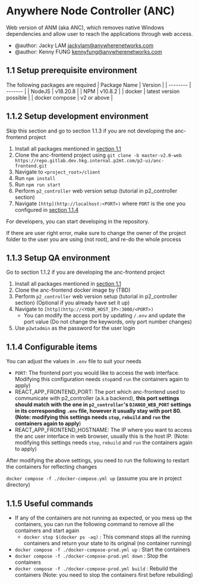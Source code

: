 # Anywhere Node Controller (ANC)
Web version of ANM (aka ANC), which removes native Windows dependencies and allow user to reach the applications through web access.

- @author: Jacky LAM <jackylam@anywherenetworks.com>
- @author: Kenny FUNG <kennyfung@anywherenetworks.com>


## 1.1 Setup prerequisite environment

The following packages are required
| Package Name    | Version |
| -------- | ------- |
| NodeJS  | v18.20.8   |
| NPM  | v10.8.2   |
| docker  | latest version possible  |
| docker compose  | v2 or above  |

   
## 1.1.2 Setup development environment

Skip this section and go to section 1.1.3 if you are not developing the anc-frontend project

1. Install all packages mentioned in [section 1.1](#11-setup-prerequisite-environment)
2. Clone the anc-frontend project using `git clone -b master-v2.0-web https://repo.gitlab.dev.hkg.internal.p2mt.com/p2-ui/anc-frontend.git`
3. Navigate to `<project_root>/client`
4. Run `npm install`
5. Run `npm run start`
6. Perform `p2_controller` web version setup (tutorial in p2_controller section)
7. Navigate `[http](http://localhost:<PORT>)` where `PORT` is the one you configured in [section 1.1.4](#114-configurable-items)

For developers, you can start developing in the repository.

If there are user right error, make sure to change the owner of the project folder to the user you are using (not root), and re-do the whole process

## 1.1.3 Setup QA environment

Go to section 1.1.2 if you are developing the anc-frontend project

1. Install all packages mentioned in [section 1.1](#11-setup-prerequisite-environment)
2. Clone the anc-frontend docker image by (TBD)
3. Perform `p2_controller` web version setup (tutorial in p2_controller section) (Optional if you already have set it up)
4. Navigate to `[http](http://<YOUR_HOST_IP>:3000/<PORT>)`
   - You can modify the access port by updating `/.env` and update the port value (Do not change the keywords, only port number changes)
5. Use `p2wtadmin` as the password for the user login

## 1.1.4 Configurable items
You can adjust the values in `.env` file to suit your needs
- `PORT`: The frontend port you would like to access the web interface. Modifying this configuration needs `stop`and `run` the containers again to apply)
- REACT_APP_FRONTEND_PORT: The port which anc-frontend used to communicate with p2_controller (a.k.a backend), **this port settings should match with the one in `p2_controller`'s `DJANGO_WEB_PORT` settings in its corresponding `.env` file, however it usually stay with port 80. (Note: modifying this settings needs `stop`, `rebuild` and `run` the containers again to apply**)
- REACT_APP_FRONTEND_HOSTNAME: The IP where you want to access the anc user interface in web browser, usually this is the host IP. (Note: modifying this settings needs `stop`, `rebuild` and `run` the containers again to apply)

After modifying the above settings, you need to run the following to restart the containers for reflecting changes

`docker compose -f ./docker-compose.yml up`  (assume you are in project directory)

## 1.1.5 Useful commands
- If any of the containers are not running as expected, or you mess up the containers, you can run the following command to remove all the containers and start again
  - `docker stop $(docker ps -aq)` : This command stops all the running containers and return your state to its original (no container running)
- `docker compose -f ./docker-compose-prod.yml up` : Start the containers
- `docker compose -f ./docker-compose-prod.yml down` : Stop the containers
- `docker compose -f ./docker-compose-prod.yml build` : Rebuild the containers (Note: you need to stop the containers first before rebuilding)